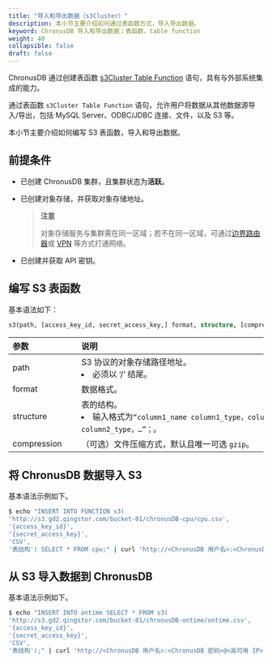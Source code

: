 ```yaml
---
title: "导入和导出数据（s3Cluster）"
description: 本小节主要介绍如何通过表函数方式，导入导出数据。 
keyword: ChronusDB 导入和导出数据；表函数，table function
weight: 40
collapsible: false
draft: false
---
```




ChronusDB 通过创建表函数  [s3Cluster Table Function](https://clickhouse.com/docs/en/sql-reference/table-functions/s3Cluster/) 语句，具有与外部系统集成的能力。

通过表函数 `s3Cluster Table Function` 语句，允许用户将数据从其他数据源导入/导出，包括 MySQL Server、ODBC/JDBC 连接、文件，以及 S3 等。

本小节主要介绍如何编写 S3 表函数，导入和导出数据。

## 前提条件

- 已创建 ChronusDB 集群，且集群状态为**活跃**。
- 已创建对象存储，并获取对象存储地址。
  
  > **注意**
  > 
  > 对象存储服务与集群需在同一区域；若不在同一区域，可通过[边界路由器](/network/border_router/)或 [VPN](/network/vpc/manual/vpn/) 等方式打通网络。

- 已创建并获取 API 密钥。

## 编写 S3 表函数

基本语法如下：

```sql
s3(path, [access_key_id, secret_access_key,] format, structure, [compression])
```

|  <span style="display:inline-block;width:120px">参数</span> | <span style="display:inline-block;width:480px">说明</span>  |
|:--- |:--- |
| path |  S3 协议的对象存储路径地址。<li>必须以 ‘/’ 结尾。 |
| format  | 数据格式。|
| structure |  表的结构。<li>输入格式为`“column1_name column1_type，column2_name column2_type，…”；`。 |
| compression  | （可选）文件压缩方式，默认且唯一可选 `gzip`。|

## 将 ChronusDB 数据导入 S3

基本语法示例如下。

```bash
$ echo "INSERT INTO FUNCTION s3(
'http://s3.gd2.qingstor.com/bucket-01/chronusDB-cpu/cpu.csv',
'{access_key_id}',
'{secret_access_key}',
'CSV',
'表结构') SELECT * FROM cpu;" | curl 'http://<ChronusDB 用户名>:<ChronusDB 密码>@<高可用 IP>:8123/' --data-binary @-
```

## 从 S3 导入数据到 ChronusDB

基本语法示例如下。

```bash
$ echo "INSERT INTO ontime SELECT * FROM s3(
'http://s3.gd2.qingstor.com/bucket-01/chronusDB-ontime/ontime.csv',
'{access_key_id}',
'{secret_access_key}',
'CSV',
'表结构');" | curl 'http://<ChronusDB 用户名>:<ChronusDB 密码>@<高可用 IP>:8123/' --data-binary @-
```
